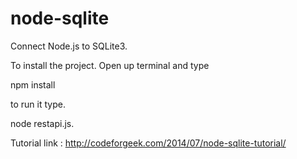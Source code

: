 node-sqlite
===========

Connect Node.js to SQLite3.

To install the project. Open up terminal and type

npm install

to run it type.

node restapi.js.

Tutorial link :  http://codeforgeek.com/2014/07/node-sqlite-tutorial/


